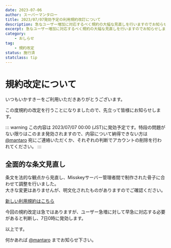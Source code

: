 ```yaml
---
date: 2023-07-06
author: スーパーマンタロー
title: 2023/07/07発効予定の利用規約改訂について
description: 急なユーザー増加に対応するべく規約の大幅な見直しを行いますのでお知らせします。
excerpt: 急なユーザー増加に対応するべく規約の大幅な見直しを行いますのでお知らせします。
category:
    - おしらせ
tag:
    - 規約改定
status: 施行済
statclass: tip
---
```


# 規約改定について

いつもいかすきーをご利用いただきありがとうございます。

この度規約の改定を行うことになりましたので、先立って皆様にお知らせします。

::: warning
この内容は 2023/07/07 00:00 (JST)に発効予定です。特段の問題がない限りはこのまま発効されますので、内容について納得できない方は [@mantaro](https://ikaskey.bktsk.com/@mantaro) 宛にご連絡いただくか、それぞれの判断でアカウントの削除を行われてください。
:::

## 全面的な条文見直し

条文を法的な観点から見直し、Misskeyサーバー管理者間で制作された骨子に合わせて調整を行いました。  
大きな変更はありませんが、明文化されたものがありますのでご確認ください。

[新しい利用規約はこちら](/terms/)

今回の規約改定は急ではありますが、ユーザー急増に対して早急に対応する必要があると判断し、7日0時に発効します。

以上です。

何かあれば [@mantaro](https://ikaskey.bktsk.com/@mantaro) までお知らせ下さい。
